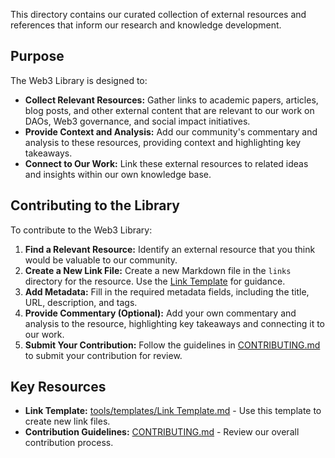 This directory contains our curated collection of external resources and references that inform our research and knowledge development.

## Purpose

The Web3 Library is designed to:

*   **Collect Relevant Resources:** Gather links to academic papers, articles, blog posts, and other external content that are relevant to our work on DAOs, Web3 governance, and social impact initiatives.
*   **Provide Context and Analysis:** Add our community's commentary and analysis to these resources, providing context and highlighting key takeaways.
*   **Connect to Our Work:** Link these external resources to related ideas and insights within our own knowledge base.

## Contributing to the Library

To contribute to the Web3 Library:

1.  **Find a Relevant Resource:** Identify an external resource that you think would be valuable to our community.
2.  **Create a New Link File:** Create a new Markdown file in the `links` directory for the resource. Use the [Link Template](tools/templates/Link%20Template.md) for guidance.
3.  **Add Metadata:** Fill in the required metadata fields, including the title, URL, description, and tags.
4.  **Provide Commentary (Optional):** Add your own commentary and analysis to the resource, highlighting key takeaways and connecting it to our work.
5.  **Submit Your Contribution:** Follow the guidelines in [CONTRIBUTING.md](/CONTRIBUTING.md) to submit your contribution for review.

## Key Resources

*   **Link Template:** [tools/templates/Link Template.md](tools/templates/Link%20Template.md) - Use this template to create new link files.
*   **Contribution Guidelines:** [CONTRIBUTING.md](/CONTRIBUTING.md) - Review our overall contribution process.
